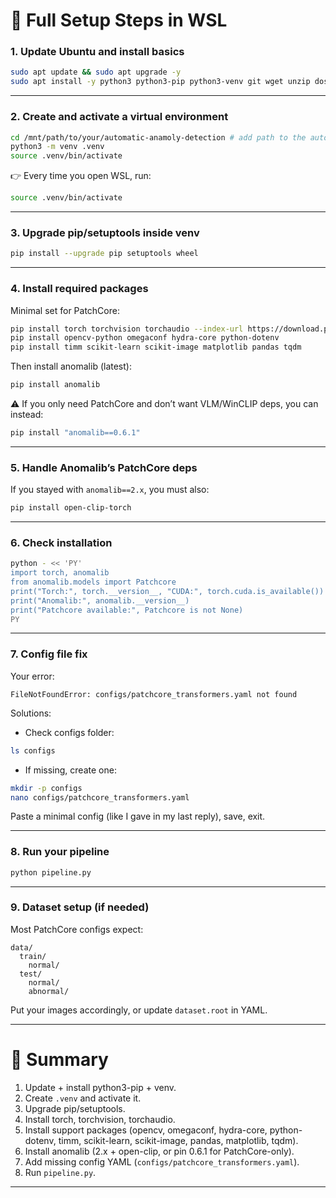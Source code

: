 # 🔹 Full Setup Steps in WSL

### **1. Update Ubuntu and install basics**

```bash
sudo apt update && sudo apt upgrade -y
sudo apt install -y python3 python3-pip python3-venv git wget unzip dos2unix
```

---

### **2. Create and activate a virtual environment**

```bash
cd /mnt/path/to/your/automatic-anamoly-detection # add path to the automatic-anamoly-detection folder
python3 -m venv .venv
source .venv/bin/activate
```

👉 Every time you open WSL, run:

```bash
source .venv/bin/activate
```

---

### **3. Upgrade pip/setuptools inside venv**

```bash
pip install --upgrade pip setuptools wheel
```

---

### **4. Install required packages**

Minimal set for PatchCore:

```bash
pip install torch torchvision torchaudio --index-url https://download.pytorch.org/whl/cpu
pip install opencv-python omegaconf hydra-core python-dotenv
pip install timm scikit-learn scikit-image matplotlib pandas tqdm
```

Then install anomalib (latest):

```bash
pip install anomalib
```

⚠️ If you only need PatchCore and don’t want VLM/WinCLIP deps, you can instead:

```bash
pip install "anomalib==0.6.1"
```

---

### **5. Handle Anomalib’s PatchCore deps**

If you stayed with `anomalib==2.x`, you must also:

```bash
pip install open-clip-torch
```

---

### **6. Check installation**

```bash
python - << 'PY'
import torch, anomalib
from anomalib.models import Patchcore
print("Torch:", torch.__version__, "CUDA:", torch.cuda.is_available())
print("Anomalib:", anomalib.__version__)
print("Patchcore available:", Patchcore is not None)
PY
```

---

### **7. Config file fix**

Your error:

```
FileNotFoundError: configs/patchcore_transformers.yaml not found
```

Solutions:

- Check configs folder:

```bash
ls configs
```

- If missing, create one:

```bash
mkdir -p configs
nano configs/patchcore_transformers.yaml
```

Paste a minimal config (like I gave in my last reply), save, exit.

---

### **8. Run your pipeline**

```bash
python pipeline.py
```

---

### **9. Dataset setup (if needed)**

Most PatchCore configs expect:

```
data/
  train/
    normal/
  test/
    normal/
    abnormal/
```

Put your images accordingly, or update `dataset.root` in YAML.

---

# 🚀 Summary

1. Update + install python3-pip + venv.
2. Create `.venv` and activate it.
3. Upgrade pip/setuptools.
4. Install torch, torchvision, torchaudio.
5. Install support packages (opencv, omegaconf, hydra-core, python-dotenv, timm, scikit-learn, scikit-image, pandas, matplotlib, tqdm).
6. Install anomalib (2.x + open-clip, or pin 0.6.1 for PatchCore-only).
7. Add missing config YAML (`configs/patchcore_transformers.yaml`).
8. Run `pipeline.py`.

---
